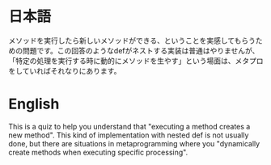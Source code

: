 # 日本語

メソッドを実行したら新しいメソッドができる、ということを実感してもらうための問題です。この回答のようなdefがネストする実装は普通はやりませんが、
「特定の処理を実行する時に動的にメソッドを生やす」という場面は、メタプロをしていればそれなりにあります。

# English

This is a quiz to help you understand that "executing a method creates a new method". This kind of implementation with nested def is not usually done, but there are situations in metaprogramming where you "dynamically create methods when executing specific processing".
